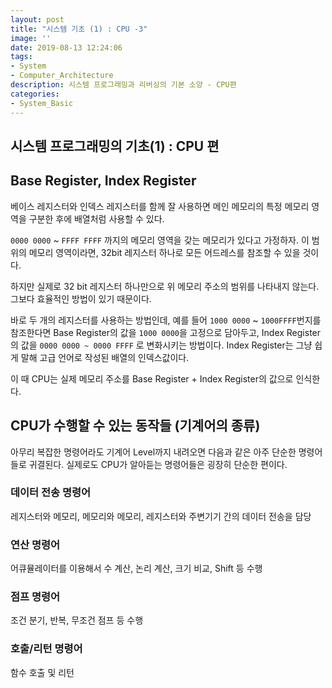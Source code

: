 ```yaml
---
layout: post
title: "시스템 기초 (1) : CPU -3"
image: ''
date: 2019-08-13 12:24:06
tags: 
- System
- Computer_Architecture
description: 시스템 프로그래밍과 리버싱의 기본 소양 - CPU편
categories:
- System_Basic
---
```


## 시스템 프로그래밍의 기초(1) : CPU 편


##  Base Register, Index Register

베이스 레지스터와 인덱스 레지스터를 함께 잘 사용하면 메인 메모리의 특정 메모리 영역을 구분한 후에 배열처럼 사용할 수 있다.

`0000 0000` ~ `FFFF FFFF` 까지의 메모리 영역을 갖는 메모리가 있다고 가정하자.
이 범위의 메모리 영역이라면, 32bit 레지스터 하나로 모든 어드레스를 참조할 수 있을 것이다.

하지만 실제로 32 bit 레지스터 하나만으로 위 메모리 주소의 범위를 나타내지 않는다.
그보다 효율적인 방법이 있기 때문이다.

바로 두 개의 레지스터를 사용하는 방법인데, 
예를 들어 `1000 0000` ~ `1000FFFF`번지를 참조한다면 
Base Register의 값을 `1000 0000`을 고정으로 담아두고, 
Index Register의 값을 `0000 0000 ~ 0000 FFFF` 로 변화시키는 방법이다.
Index Register는 그냥 쉽게 말해 고급 언어로 작성된 배열의 인덱스값이다.

이 때 CPU는 실제 메모리 주소를 Base Register + Index Register의 값으로 인식한다.


## CPU가 수행할 수 있는 동작들 (기계어의 종류)

아무리 복잡한 명령어라도 기계어 Level까지 내려오면 다음과 같은 아주 단순한 명령어들로 귀결된다.
실제로도 CPU가 알아듣는 명령어들은 굉장히 단순한 편이다.

### 데이터 전송 명령어
레지스터와 메모리, 메모리와 메모리, 레지스터와 주변기기 간의 데이터 전송을 담당
### 연산 명령어
어큐뮬레이터를 이용해서 수 계산, 논리 계산, 크기 비교, Shift 등 수행
### 점프 명령어
조건 분기, 반복, 무조건 점프 등 수행
### 호출/리턴 명령어
함수 호출 및 리턴

